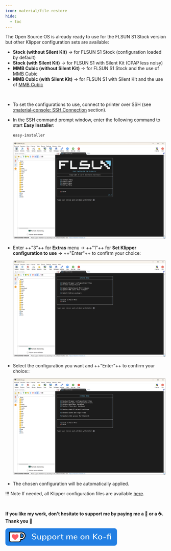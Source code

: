 ```yaml
---
icon: material/file-restore
hide:
  - toc
---
```


The Open Source OS is already ready to use for the FLSUN S1 Stock version but other Klipper configuration sets are available:

  - **Stock (without Silent Kit)** → for FLSUN S1 Stock (configuration loaded by default)
  - **Stock (with Silent Kit)** → for FLSUN S1 with Silent Kit (CPAP less noisy)
  - **MMB Cubic (without Silent Kit)** → for FLSUN S1 Stock and the use of <a href="../bigtreetech-mmb-cubic">MMB Cubic</a>
  - **MMB Cubic (with Silent Kit)** → for FLSUN S1 with Silent Kit  and the use of <a href="../bigtreetech-mmb-cubic">MMB Cubic</a>

<br />

- To set the configurations to use, connect to printer over SSH (see <a href="../ssh-connection">:material-console: SSH Connection</a> section).

- In the SSH command prompt window, enter the following command to start **Easy Installer**:

	``` title="SSH Command Prompt"
	easy-installer
	```

	<img width="900" src="../assets/images/installer-01.png">

- Enter ++"3"++ for **Extras** menu → ++"1"++ for **Set Klipper configuration to use** → ++"Enter"++ to confirm your choice:

	<img width="900" src="../assets/images/installer-04.png">

- Select the configuration you want and ++"Enter"++ to confirm your choice::

	<img width="900" src="../assets/images/installer-05.png">

- The chosen configuration will be automatically applied.

!!! Note
    If needed, all Klipper configuration files are available <a href="https://github.com/Guilouz/Klipper-Flsun-S1/tree/master/config">here</a>.

<br />

**If you like my work, don't hesitate to support me by paying me a 🍺 or a ☕. Thank you 🙂**

<a href="https://ko-fi.com/guilouz" target="_blank"><img width="350" src="../assets/images/ko-fi.png"></a>

